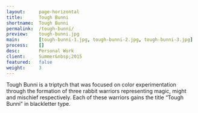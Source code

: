 ```yaml
---
layout:     page-horizontal
title:      Tough Bunni
shortname:  Tough Bunni
permalink:  /tough-bunni/
preview:    tough-bunni.jpg
main:       [tough-bunni-1.jpg, tough-bunni-2.jpg, tough-bunni-3.jpg]
process:    []
desc:       Personal Work
client:     Summer&nbsp;2015
featured:   false
weight:     3
---
```


Tough Bunni is a triptych that was focused on color experimentation through the formation of three rabbit warriors representing magic, might and mischief respectively. Each of these warriors gains the title “Tough Bunni” in blackletter type.
